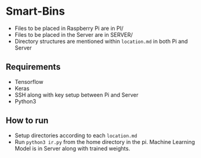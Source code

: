 # Smart-Bins
* Files to be placed in Raspberry Pi are in PI/
* Files to be placed in the Server are in SERVER/
* Directory structures are mentioned within ```location.md``` in both Pi and Server

## Requirements
* Tensorflow
* Keras
* SSH along with key setup between Pi and Server
* Python3


## How to run
* Setup directories according to each ```location.md```
* Run ```python3 ir.py``` from the home directory in the pi.
Machine Learning Model is in Server along with trained weights.
